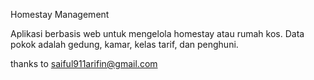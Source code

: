 Homestay Management

Aplikasi berbasis web untuk mengelola homestay atau rumah kos. Data pokok adalah gedung, kamar, kelas tarif, dan penghuni.

thanks to saiful911arifin@gmail.com 
